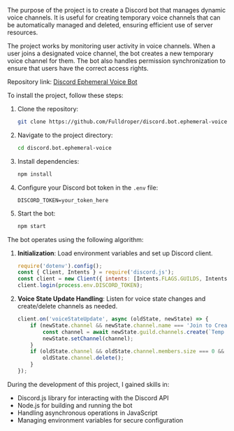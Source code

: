 The purpose of the project is to create a Discord bot that manages dynamic voice channels. It is useful for creating temporary voice channels that can be automatically managed and deleted, ensuring efficient use of server resources.

The project works by monitoring user activity in voice channels. When a user joins a designated voice channel, the bot creates a new temporary voice channel for them. The bot also handles permission synchronization to ensure that users have the correct access rights.

Repository link: [Discord Ephemeral Voice Bot](https://github.com/Fulldroper/discord.bot.ephemeral-voice)

To install the project, follow these steps:
1. Clone the repository:
   ```bash
   git clone https://github.com/Fulldroper/discord.bot.ephemeral-voice.git
   ```
2. Navigate to the project directory:
   ```bash
   cd discord.bot.ephemeral-voice
   ```
3. Install dependencies:
   ```bash
   npm install
   ```
4. Configure your Discord bot token in the `.env` file:
   ```
   DISCORD_TOKEN=your_token_here
   ```
5. Start the bot:
   ```bash
   npm start
   ```

The bot operates using the following algorithm:
1. **Initialization**: Load environment variables and set up Discord client.
   ```javascript
   require('dotenv').config();
   const { Client, Intents } = require('discord.js');
   const client = new Client({ intents: [Intents.FLAGS.GUILDS, Intents.FLAGS.GUILD_VOICE_STATES] });
   client.login(process.env.DISCORD_TOKEN);
   ```
2. **Voice State Update Handling**: Listen for voice state changes and create/delete channels as needed.
   ```javascript
   client.on('voiceStateUpdate', async (oldState, newState) => {
       if (newState.channel && newState.channel.name === 'Join to Create') {
           const channel = await newState.guild.channels.create(`Temp Channel ${newState.member.user.username}`, { type: 'GUILD_VOICE' });
           newState.setChannel(channel);
       }
       if (oldState.channel && oldState.channel.members.size === 0 && oldState.channel.name.startsWith('Temp Channel')) {
           oldState.channel.delete();
       }
   });
   ```

During the development of this project, I gained skills in:
- Discord.js library for interacting with the Discord API
- Node.js for building and running the bot
- Handling asynchronous operations in JavaScript
- Managing environment variables for secure configuration
